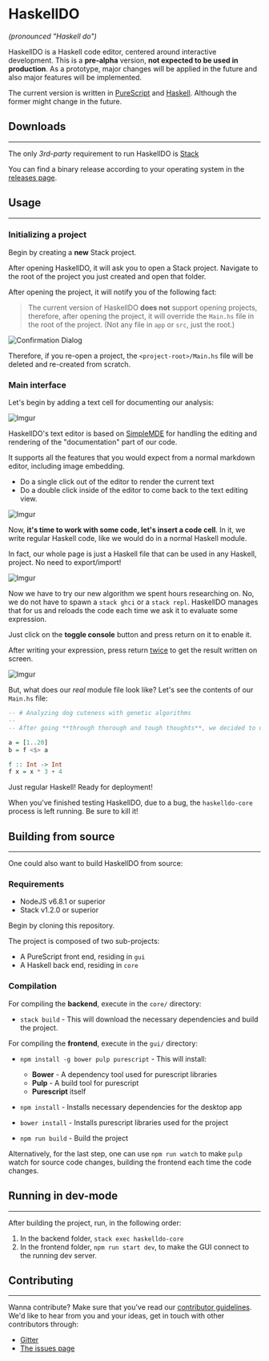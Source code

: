 # HaskellDO
*(pronounced "Haskell do")*

HaskellDO is a Haskell code editor,  centered around  interactive development.
This is a **pre-alpha**  version,  **not expected to be used in production**. As a
prototype, major changes will be applied in the future and also major features
will be implemented.

The current version is written in [PureScript](http://www.purescript.org/) and
[Haskell](https://www.haskell.org/). Although  the former might  change in the
future.


## Downloads
---
The only *3rd-party* requirement to run HaskellDO is [Stack](http://haskellstack.org/)

You can find a binary release according to your operating system in the
[releases page](https://github.com/theam/haskelldo/releases).

## Usage
---

### Initializing a project
Begin by creating a **new** Stack project.

After opening HaskellDO, it will ask you to open a Stack project.
Navigate to the root of the project you just created and open that
folder.

After opening the project, it will notify you of the following fact:

> The current version of HaskellDO **does not** support opening projects,
  therefore, after opening the project, it will override the `Main.hs`
  file in the root of the project. (Not any file in `app` or `src`, just
  the root.)

![Confirmation Dialog](http://imgur.com/DgspZip.jpg)

Therefore, if you re-open a project, the `<project-root>/Main.hs` file will
be deleted and re-created from scratch.

### Main interface
Let's begin by adding a text cell for documenting our analysis:

![Imgur](http://i.imgur.com/QAVI2WC.gif)

HaskellDO's text editor is based on [SimpleMDE](https://simplemde.com/) for
handling the editing and rendering of the "documentation" part of our code.

It supports all the features that you would expect from a normal markdown
editor, including image embedding.

- Do a single click out of the editor to render the current text
- Do a double click inside of the editor to come back to the text editing
  view.

![Imgur](http://i.imgur.com/ElGTVLK.gif)

Now, **it's time to work with some code, let's insert a code cell**.
In it, we write regular Haskell code, like we would do in a normal Haskell
module.

In fact, our whole page is just a Haskell file that can be used in any
Haskell, project. No need to export/import!

![Imgur](http://i.imgur.com/8jVxh6A.gif)

Now we have to try our new algorithm we spent hours researching on.
No, we do not have to spawn a `stack ghci` or a `stack repl`. HaskellDO
manages that for us and reloads the code each time we ask it to evaluate
some expression.

Just click on the **toggle console** button and press return on it to
enable it.

After writing your expression, press return [twice](linkToGithubIssue) 
to get the result written on screen.

![Imgur](http://i.imgur.com/jgZQAvu.gif)

But, what does our *real* module file look like? Let's see the contents
of our `Main.hs` file:

```haskell
-- # Analyzing dog cuteness with genetic algorithms
-- 
-- After going **through thorough and tough thoughts**, we decided to use a simple example.

a = [1..20]
b = f <$> a

f :: Int -> Int
f x = x * 3 + 4
```

Just regular Haskell! Ready for deployment!

When you've finished testing HaskellDO, due to a bug, the `haskelldo-core`
process is left running. Be sure to kill it!

## Building from source
---

One could also want to build HaskellDO from source:
### Requirements

- NodeJS v6.8.1 or superior
- Stack v1.2.0 or superior

Begin by cloning this repository.

The project is composed of two sub-projects:

- A PureScript front end, residing in `gui`
- A Haskell back end, residing in `core`

### Compilation
For compiling the **backend**, execute in the `core/` directory:

- `stack build` - This will download the necessary dependencies and build the project.

For compiling the **frontend**, execute in the `gui/` directory:

- `npm install -g bower pulp purescript` - This will install:
    - **Bower** - A dependency tool used for purescript libraries
    - **Pulp** - A build tool for purescript
    - **Purescript** itself

- `npm install` - Installs necessary dependencies for the desktop app
- `bower install` - Installs purescript libraries used for the project
- `npm run build` - Build the project

Alternatively, for the last step, one can use `npm run watch` to make `pulp`
watch for source code changes, building the frontend each time the code changes.

## Running in dev-mode
---
After building the project, run, in the following order:

1. In the backend folder, `stack exec haskelldo-core`
2. In the frontend folder, `npm run start dev`, to make the GUI connect to the running
   dev server.

## Contributing
---
Wanna contribute? Make sure that you've read our [contributor guidelines](linkToContributing.md).
We'd like to hear from you and your ideas, get in touch with other contributors through:

- [Gitter](gitterChannelLink)
- [The issues page](githubIssues)